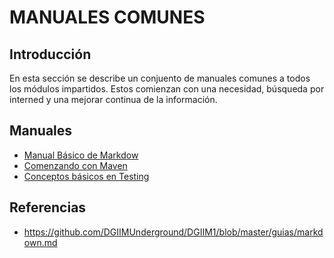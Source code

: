# MANUALES COMUNES

## Introducción

 En esta sección se describe un conjuento de manuales comunes a todos los módulos impartidos. Estos comienzan con una necesidad, búsqueda por interned y una mejorar continua de la información.

## Manuales

 - [Manual Básico de Markdow](MARKDOWN.md)
 - [Comenzando con Maven](MAVEN.md)
 - [Conceptos básicos en Testing](TEST.md)

## Referencias

 - https://github.com/DGIIMUnderground/DGIIM1/blob/master/guias/markdown.md
